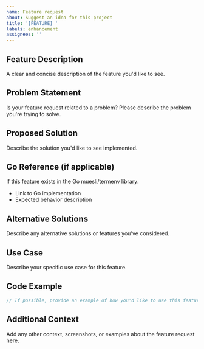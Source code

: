 ```yaml
---
name: Feature request
about: Suggest an idea for this project
title: '[FEATURE] '
labels: enhancement
assignees: ''
---
```


## Feature Description

A clear and concise description of the feature you'd like to see.

## Problem Statement

Is your feature request related to a problem? Please describe the problem you're trying to solve.

## Proposed Solution

Describe the solution you'd like to see implemented.

## Go Reference (if applicable)

If this feature exists in the Go muesli/termenv library:

- Link to Go implementation
- Expected behavior description

## Alternative Solutions

Describe any alternative solutions or features you've considered.

## Use Case

Describe your specific use case for this feature.

## Code Example

```typescript
// If possible, provide an example of how you'd like to use this feature
```

## Additional Context

Add any other context, screenshots, or examples about the feature request here.
